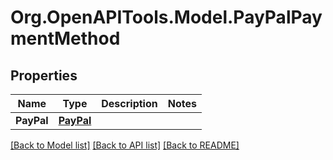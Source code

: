 # Org.OpenAPITools.Model.PayPalPaymentMethod
## Properties

Name | Type | Description | Notes
------------ | ------------- | ------------- | -------------
**PayPal** | [**PayPal**](PayPal.md) |  | 

[[Back to Model list]](../README.md#documentation-for-models) [[Back to API list]](../README.md#documentation-for-api-endpoints) [[Back to README]](../README.md)

